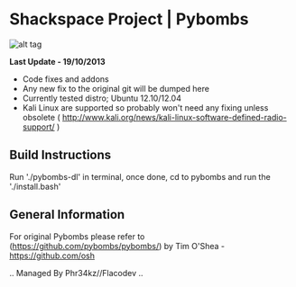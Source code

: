
# Shackspace Project | Pybombs

![alt tag](http://i.imgur.com/blQndbj.jpg)

**Last Update - 19/10/2013**

- Code fixes and addons
- Any new fix to the original git will be dumped here
- Currently tested distro; Ubuntu 12.10/12.04
- Kali Linux are supported so probably won't need any fixing unless obsolete 
  ( http://www.kali.org/news/kali-linux-software-defined-radio-support/ )


## Build Instructions

Run './pybombs-dl' in terminal, once done, cd to pybombs and run the './install.bash'



## General Information

For original Pybombs please refer to (https://github.com/pybombs/pybombs/) by Tim O'Shea - https://github.com/osh



.. Managed By Phr34kz//Flacodev ..